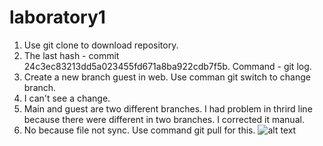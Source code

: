 # laboratory1
1. Use git clone to download repository.
2. The last hash - commit 24c3ec83213dd5a023455fd671a8ba922cdb7f5b. Command - git log.
3. Create a new branch guest in web. Use comman git switch to change branch.
4. I can't see a change.
5. Main and guest are two different branches. I had problem in thrird line because there were different in two branches. I corrected it manual.
6. No because file not sync. Use command git pull for this.
![alt text](https://www.teambonding.com/wp-content/uploads/2014/06/Top-Secret2.jpg)
